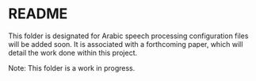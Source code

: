 # README

This folder is designated for Arabic speech processing configuration files will be added soon. It is associated with a forthcoming paper, which will detail the work done within this project.

Note: This folder is a work in progress.